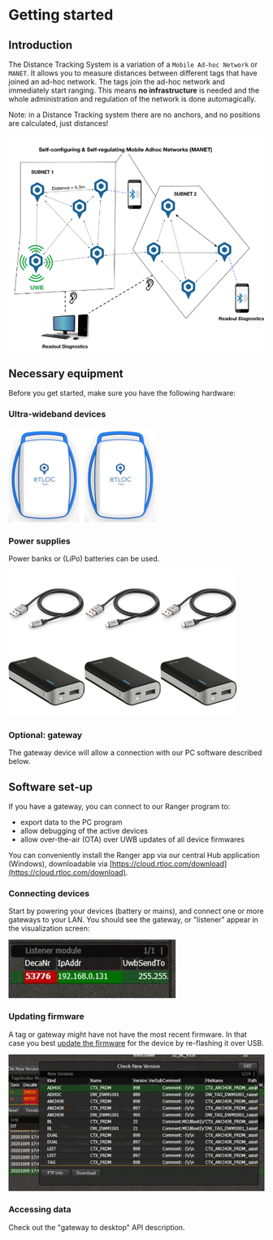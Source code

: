 # Getting started

## Introduction
The Distance Tracking System is a variation of a `Mobile Ad-hoc Network` or `MANET`. It allows you to measure distances between different tags that have joined an ad-hoc network.
The tags join the ad-hoc network and immediately start ranging. This means **no infrastructure** is needed and the whole administration and regulation of the network is done automagically.

Note: in a Distance Tracking system there are no anchors, and no positions are calculated, just distances!

![adhoc](./img/adhoc.png)

## Necessary equipment

Before you get started, make sure you have the following hardware:

### Ultra-wideband devices
![nodes](./img/adhoc_nodes.png)


### Power supplies

Power banks or (LiPo) batteries can be used.

  ![power](./img/adhoc_power_supply.png)

### Optional: gateway
The gateway device will allow a connection with our PC software described below.

## Software set-up

If you have a gateway, you can connect to our Ranger program to:
- export data to the PC program
- allow debugging of the active devices
- allow over-the-air (OTA) over UWB updates of all device firmwares

You can conveniently install the Ranger app via our central Hub application (Windows), downloadable via [https://cloud.rtloc.com/download](https://cloud.rtloc.com/download).


### Connecting devices

Start by powering your devices (battery or mains), and connect one or more gateways to your LAN. You should see the gateway, or "listener" appear in the visualization screen:

![nodes](./img/listeners.jpg)

### Updating firmware

A tag or gateway might have not have the most recent firmware. In that case you best [update the firmware](/reference/fwupdate) for the device by re-flashing it over USB.

![nodes](./img/downloading_fw.png)

### Accessing data

Check out the "gateway to desktop" API description.

